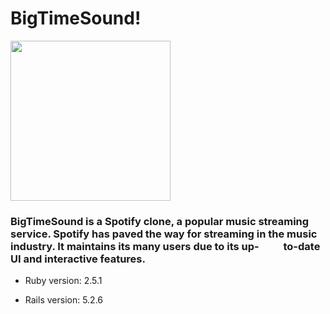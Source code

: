 # BigTimeSound!

<img src="https://user-images.githubusercontent.com/75961076/119849262-7b8e3f80-beda-11eb-9f78-f1b5312d08fd.png" width="256" height="256">

### BigTimeSound is a Spotify clone, a popular music streaming service. Spotify has paved the way for streaming in the music industry. It maintains its many users due to its up-&nbsp;&nbsp;&nbsp;&nbsp;&nbsp;&nbsp;&nbsp;&nbsp;&nbsp;&nbsp;to-date UI and interactive features.

* Ruby version: 2.5.1

* Rails version: 5.2.6

<!-- * System dependencies

* Configuration

* Database creation

* Database initialization

* How to run the test suite

* Services (job queues, cache servers, search engines, etc.)

* Deployment instructions

* ... -->
